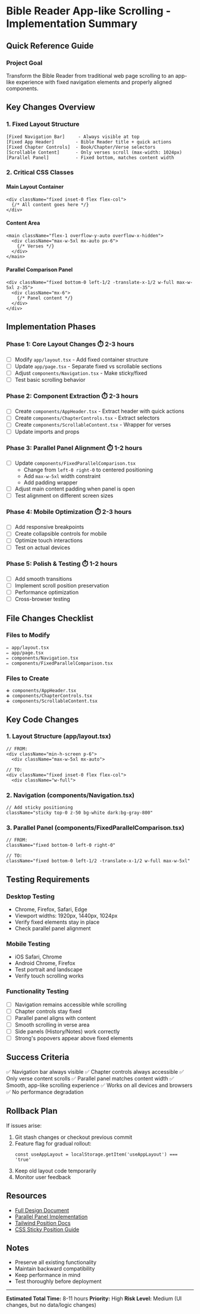 # Bible Reader App-like Scrolling - Implementation Summary

## Quick Reference Guide

### Project Goal
Transform the Bible Reader from traditional web page scrolling to an app-like experience with fixed navigation elements and properly aligned components.

## Key Changes Overview

### 1. Fixed Layout Structure
```
[Fixed Navigation Bar]     - Always visible at top
[Fixed App Header]        - Bible Reader title + quick actions
[Fixed Chapter Controls]  - Book/Chapter/Verse selectors
[Scrollable Content]      - Only verses scroll (max-width: 1024px)
[Parallel Panel]          - Fixed bottom, matches content width
```

### 2. Critical CSS Classes

#### Main Layout Container
```tsx
<div className="fixed inset-0 flex flex-col">
  {/* All content goes here */}
</div>
```

#### Content Area
```tsx
<main className="flex-1 overflow-y-auto overflow-x-hidden">
  <div className="max-w-5xl mx-auto px-6">
    {/* Verses */}
  </div>
</main>
```

#### Parallel Comparison Panel
```tsx
<div className="fixed bottom-0 left-1/2 -translate-x-1/2 w-full max-w-5xl z-35">
  <div className="mx-6">
    {/* Panel content */}
  </div>
</div>
```

## Implementation Phases

### Phase 1: Core Layout Changes ⏱️ 2-3 hours
- [ ] Modify `app/layout.tsx` - Add fixed container structure
- [ ] Update `app/page.tsx` - Separate fixed vs scrollable sections
- [ ] Adjust `components/Navigation.tsx` - Make sticky/fixed
- [ ] Test basic scrolling behavior

### Phase 2: Component Extraction ⏱️ 2-3 hours
- [ ] Create `components/AppHeader.tsx` - Extract header with quick actions
- [ ] Create `components/ChapterControls.tsx` - Extract selectors
- [ ] Create `components/ScrollableContent.tsx` - Wrapper for verses
- [ ] Update imports and props

### Phase 3: Parallel Panel Alignment ⏱️ 1-2 hours
- [ ] Update `components/FixedParallelComparison.tsx`
  - Change from `left-0 right-0` to centered positioning
  - Add `max-w-5xl` width constraint
  - Add padding wrapper
- [ ] Adjust main content padding when panel is open
- [ ] Test alignment on different screen sizes

### Phase 4: Mobile Optimization ⏱️ 2-3 hours
- [ ] Add responsive breakpoints
- [ ] Create collapsible controls for mobile
- [ ] Optimize touch interactions
- [ ] Test on actual devices

### Phase 5: Polish & Testing ⏱️ 1-2 hours
- [ ] Add smooth transitions
- [ ] Implement scroll position preservation
- [ ] Performance optimization
- [ ] Cross-browser testing

## File Changes Checklist

### Files to Modify
```
✏️ app/layout.tsx
✏️ app/page.tsx
✏️ components/Navigation.tsx
✏️ components/FixedParallelComparison.tsx
```

### Files to Create
```
➕ components/AppHeader.tsx
➕ components/ChapterControls.tsx
➕ components/ScrollableContent.tsx
```

## Key Code Changes

### 1. Layout Structure (app/layout.tsx)
```tsx
// FROM:
<div className="min-h-screen p-6">
  <div className="max-w-5xl mx-auto">

// TO:
<div className="fixed inset-0 flex flex-col">
  <div className="w-full">
```

### 2. Navigation (components/Navigation.tsx)
```tsx
// Add sticky positioning
className="sticky top-0 z-50 bg-white dark:bg-gray-800"
```

### 3. Parallel Panel (components/FixedParallelComparison.tsx)
```tsx
// FROM:
className="fixed bottom-0 left-0 right-0"

// TO:
className="fixed bottom-0 left-1/2 -translate-x-1/2 w-full max-w-5xl"
```

## Testing Requirements

### Desktop Testing
- Chrome, Firefox, Safari, Edge
- Viewport widths: 1920px, 1440px, 1024px
- Verify fixed elements stay in place
- Check parallel panel alignment

### Mobile Testing
- iOS Safari, Chrome
- Android Chrome, Firefox
- Test portrait and landscape
- Verify touch scrolling works

### Functionality Testing
- [ ] Navigation remains accessible while scrolling
- [ ] Chapter controls stay fixed
- [ ] Parallel panel aligns with content
- [ ] Smooth scrolling in verse area
- [ ] Side panels (History/Notes) work correctly
- [ ] Strong's popovers appear above fixed elements

## Success Criteria

✅ Navigation bar always visible
✅ Chapter controls always accessible
✅ Only verse content scrolls
✅ Parallel panel matches content width
✅ Smooth, app-like scrolling experience
✅ Works on all devices and browsers
✅ No performance degradation

## Rollback Plan

If issues arise:
1. Git stash changes or checkout previous commit
2. Feature flag for gradual rollout:
   ```tsx
   const useAppLayout = localStorage.getItem('useAppLayout') === 'true'
   ```
3. Keep old layout code temporarily
4. Monitor user feedback

## Resources

- [Full Design Document](./app-scrolling-design.md)
- [Parallel Panel Implementation](./parallel-comparison-implementation.md)
- [Tailwind Position Docs](https://tailwindcss.com/docs/position)
- [CSS Sticky Position Guide](https://developer.mozilla.org/en-US/docs/Web/CSS/position)

## Notes

- Preserve all existing functionality
- Maintain backward compatibility
- Keep performance in mind
- Test thoroughly before deployment

---

**Estimated Total Time:** 8-11 hours
**Priority:** High
**Risk Level:** Medium (UI changes, but no data/logic changes)
